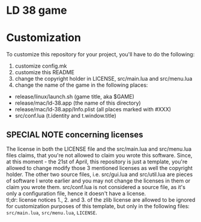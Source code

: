 # LD 38 game

# Customization
To customize this repository for your project, you'll have to do the following:
1. customize config.mk
2. customize this README
3. change the copyright holder in LICENSE, src/main.lua and src/menu.lua
4. change the name of the game in the following places:
 - release/linux/launch.sh (game title, aka $GAME)
 - release/mac/ld-38.app (the name of this directory)
 - release/mac/ld-38.app/Info.plist (all places marked with #XXX)
 - src/conf.lua (t.identity and t.window.title)

## **SPECIAL NOTE** concerning licenses
The license in both the LICENSE file and the src/main.lua and src/menu.lua files
claims, that you're not allowed to claim you wrote this software. Since, at this
moment - the 21st of April, this repository is just a template, you're allowed to
change modify those 3 mentioned licenses as well the copyright holder. The other
two source files, i.e. src/gui.lua and src/util.lua are pieces of software I wrote
earlier and you may not change the licenses in them or claim you wrote them.
src/conf.lua is not considered a source file, as it's only a configuration file,
hence it doesn't have a license.  
tl;dr: license notices 1., 2. and 3. of the zlib license are allowed to be ignored
for customization purposes of this template, but only in the following files:
`src/main.lua`, `src/menu.lua`, `LICENSE`.
